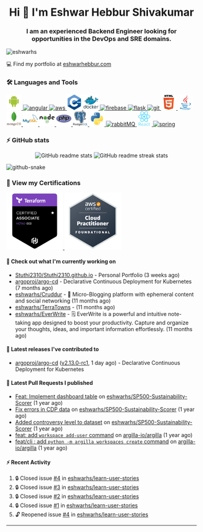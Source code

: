 <h1 align="center">Hi 👋 I'm Eshwar Hebbur Shivakumar</h1>
<h3 align="center">I am an experienced Backend Engineer looking for opportunities in the DevOps and SRE domains.</h3>


<p align="left"> <img src="https://komarev.com/ghpvc/?username=eshwarhs&label=Profile%20views&color=0e75b6&style=flat" alt="eshwarhs" /> </p>


💻 Find my portfolio at [eshwarhebbur.com](https://www.eshwarhebbur.com)
<br>

### 🛠 Languages and Tools
<p align="left"> <a href="https://developer.android.com" target="_blank" rel="noreferrer"> <img src="https://raw.githubusercontent.com/devicons/devicon/master/icons/android/android-original-wordmark.svg" alt="android" width="40" height="40"/> </a> <a href="https://angular.io" target="_blank" rel="noreferrer"> <img src="https://angular.io/assets/images/logos/angular/angular.svg" alt="angular" width="40" height="40"/> </a> <a href="https://aws.amazon.com" target="_blank" rel="noreferrer"> <img src="https://user-images.githubusercontent.com/25181517/183896132-54262f2e-6d98-41e3-8888-e40ab5a17326.png" alt="aws" width="40" height="40"/> </a> <a href="https://www.w3schools.com/cpp/" target="_blank" rel="noreferrer"> <img src="https://raw.githubusercontent.com/devicons/devicon/master/icons/cplusplus/cplusplus-original.svg" alt="cplusplus" width="40" height="40"/> </a> <a href="https://www.docker.com/" target="_blank" rel="noreferrer"> <img src="https://raw.githubusercontent.com/devicons/devicon/master/icons/docker/docker-original-wordmark.svg" alt="docker" width="40" height="40"/> </a> <a href="https://firebase.google.com/" target="_blank" rel="noreferrer"> <img src="https://www.vectorlogo.zone/logos/firebase/firebase-icon.svg" alt="firebase" width="40" height="40"/> </a> <a href="https://flask.palletsprojects.com/" target="_blank" rel="noreferrer"> <img src="https://www.vectorlogo.zone/logos/pocoo_flask/pocoo_flask-icon.svg" alt="flask" width="40" height="40"/> </a> <a href="https://git-scm.com/" target="_blank" rel="noreferrer"> <img src="https://www.vectorlogo.zone/logos/git-scm/git-scm-icon.svg" alt="git" width="40" height="40"/> </a> <a href="https://www.w3.org/html/" target="_blank" rel="noreferrer"> <img src="https://raw.githubusercontent.com/devicons/devicon/master/icons/html5/html5-original-wordmark.svg" alt="html5" width="40" height="40"/> </a> <a href="https://www.java.com" target="_blank" rel="noreferrer"> <img src="https://raw.githubusercontent.com/devicons/devicon/master/icons/java/java-original.svg" alt="java" width="40" height="40"/> </a> <a href="https://www.mongodb.com/" target="_blank" rel="noreferrer"> <img src="https://raw.githubusercontent.com/devicons/devicon/master/icons/mongodb/mongodb-original-wordmark.svg" alt="mongodb" width="40" height="40"/> </a> <a href="https://www.mysql.com/" target="_blank" rel="noreferrer"> <img src="https://raw.githubusercontent.com/devicons/devicon/master/icons/mysql/mysql-original-wordmark.svg" alt="mysql" width="40" height="40"/> </a> <a href="https://nodejs.org" target="_blank" rel="noreferrer"> <img src="https://raw.githubusercontent.com/devicons/devicon/master/icons/nodejs/nodejs-original-wordmark.svg" alt="nodejs" width="40" height="40"/> </a> <a href="https://www.php.net" target="_blank" rel="noreferrer"> <img src="https://raw.githubusercontent.com/devicons/devicon/master/icons/php/php-original.svg" alt="php" width="40" height="40"/> </a> <a href="https://www.postgresql.org" target="_blank" rel="noreferrer"> <img src="https://raw.githubusercontent.com/devicons/devicon/master/icons/postgresql/postgresql-original-wordmark.svg" alt="postgresql" width="40" height="40"/> </a> <a href="https://www.python.org" target="_blank" rel="noreferrer"> <img src="https://raw.githubusercontent.com/devicons/devicon/master/icons/python/python-original.svg" alt="python" width="40" height="40"/> </a> <a href="https://www.rabbitmq.com" target="_blank" rel="noreferrer"> <img src="https://www.vectorlogo.zone/logos/rabbitmq/rabbitmq-icon.svg" alt="rabbitMQ" width="40" height="40"/> </a> <a href="https://reactjs.org/" target="_blank" rel="noreferrer"> <img src="https://raw.githubusercontent.com/devicons/devicon/master/icons/react/react-original-wordmark.svg" alt="react" width="40" height="40"/> </a> <a href="https://spring.io/" target="_blank" rel="noreferrer"> <img src="https://www.vectorlogo.zone/logos/springio/springio-icon.svg" alt="spring" width="40" height="40"/> </a> </p>

### ⚡ GitHub stats

<p align="center">
  <img width="48%" src="https://github-readme-stats.vercel.app/api?username=eshwarhs&show_icons=true&theme=tokyonight" alt="GitHub readme stats" />
  <img width="48%" src="https://github-readme-streak-stats.herokuapp.com?user=eshwarhs&theme=dark&hide_border=true&date_format=M%20j%5B%2C%20Y%5D" alt="GitHub readme streak stats" />
</p>

<picture>
  <source media="(prefers-color-scheme: dark)" srcset="dist/github-contribution-grid-snake-dark.svg" />
  <source media="(prefers-color-scheme: light)" srcset="github-contribution-grid-snake.svg" />
  <img alt="github-snake" src="github-snake.svg" />
</picture>

### 🏅 View my Certifications 
<a href="https://www.credly.com/badges/7f788f91-7a8c-4bce-876a-347d99b7036b" target="_blank" rel="noreferrer"> <img src="https://github.com/eshwarhs/eshwarhs/blob/main/assets/Hashicorp_Certified_Terraform_Associate.png" alt="Terraform" width="150" height="150"/> </a>
<a href="https://www.credly.com/badges/f1750192-157a-4baf-b137-3482a55ada5e" target="_blank" rel="noreferrer"> <img src="https://github.com/eshwarhs/eshwarhs/blob/main/assets/aws-certified-cloud-practitioner.png" alt="AWS CCP" width="150" height="150"/> </a>
<br>

#### 👷 Check out what I'm currently working on

- [Stuthi2310/Stuthi2310.github.io](https://github.com/Stuthi2310/Stuthi2310.github.io) - Personal Portfolio (3 weeks ago)
- [argoproj/argo-cd](https://github.com/argoproj/argo-cd) - Declarative Continuous Deployment for Kubernetes (7 months ago)
- [eshwarhs/Cruddur](https://github.com/eshwarhs/Cruddur) - 🔎 Micro-Blogging platform with ephemeral content and social networking (11 months ago)
- [eshwarhs/TerraTowns](https://github.com/eshwarhs/TerraTowns) -  (11 months ago)
- [eshwarhs/EverWrite](https://github.com/eshwarhs/EverWrite) - 🗒 EverWrite is a powerful and intuitive note-taking app designed to boost your productivity. Capture and organize your thoughts, ideas, and important information effortlessly. (11 months ago)

#### 🔭 Latest releases I've contributed to

- [argoproj/argo-cd](https://github.com/argoproj/argo-cd) ([v2.13.0-rc1](https://github.com/argoproj/argo-cd/releases/tag/v2.13.0-rc1), 1 day ago) - Declarative Continuous Deployment for Kubernetes

#### 🔨 Latest Pull Requests I published

- [Feat: Implement dashboard table](https://github.com/eshwarhs/SP500-Sustainability-Scorer/pull/4) on [eshwarhs/SP500-Sustainability-Scorer](https://github.com/eshwarhs/SP500-Sustainability-Scorer) (1 year ago)
- [Fix errors in CDP data](https://github.com/eshwarhs/SP500-Sustainability-Scorer/pull/3) on [eshwarhs/SP500-Sustainability-Scorer](https://github.com/eshwarhs/SP500-Sustainability-Scorer) (1 year ago)
- [Added controversy level to dataset](https://github.com/eshwarhs/SP500-Sustainability-Scorer/pull/1) on [eshwarhs/SP500-Sustainability-Scorer](https://github.com/eshwarhs/SP500-Sustainability-Scorer) (1 year ago)
- [feat: add `workspace add-user` command](https://github.com/argilla-io/argilla/pull/3712) on [argilla-io/argilla](https://github.com/argilla-io/argilla) (1 year ago)
- [feat/cli : add `python -m argilla workspaces create` command](https://github.com/argilla-io/argilla/pull/3676) on [argilla-io/argilla](https://github.com/argilla-io/argilla) (1 year ago)

#### ⚡ Recent Activity

<!--START_SECTION:activity-->
1. 🔒 Closed issue [#4](https://github.com/eshwarhs/learn-user-stories/issues/4) in [eshwarhs/learn-user-stories](https://github.com/eshwarhs/learn-user-stories)
2. 🔒 Closed issue [#3](https://github.com/eshwarhs/learn-user-stories/issues/3) in [eshwarhs/learn-user-stories](https://github.com/eshwarhs/learn-user-stories)
3. 🔒 Closed issue [#2](https://github.com/eshwarhs/learn-user-stories/issues/2) in [eshwarhs/learn-user-stories](https://github.com/eshwarhs/learn-user-stories)
4. 🔒 Closed issue [#1](https://github.com/eshwarhs/learn-user-stories/issues/1) in [eshwarhs/learn-user-stories](https://github.com/eshwarhs/learn-user-stories)
5. 🔓 Reopened issue [#4](https://github.com/eshwarhs/learn-user-stories/issues/4) in [eshwarhs/learn-user-stories](https://github.com/eshwarhs/learn-user-stories)
<!--END_SECTION:activity-->



---


